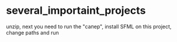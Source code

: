 # several_importaint_projects
unzip, next you need to run the "сапер", install SFML on this project, change paths and run 

